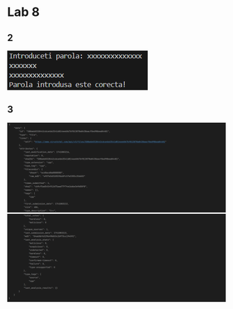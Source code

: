 # Lab 8

## 2

<img src="imgs/result.png" alt="result">

## 3

<img src="imgs/vt_1.png" alt="virus total result 1">
<img src="imgs/vt_2.png" alt="virus total result 2">